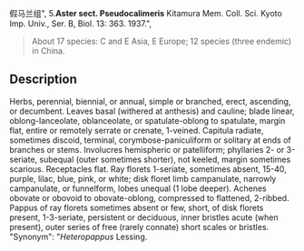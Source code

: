 假马兰组",
5.**Aster sect. Pseudocalimeris** Kitamura Mem. Coll. Sci. Kyoto Imp. Univ., Ser. B, Biol. 13: 363. 1937.",

> About 17 species: C and E Asia, E Europe; 12 species (three endemic) in China.

## Description
Herbs, perennial, biennial, or annual, simple or branched, erect, ascending, or decumbent. Leaves basal (withered at anthesis) and cauline; blade linear, oblong-lanceolate, oblanceolate, or spatulate-oblong to spatulate, margin flat, entire or remotely serrate or crenate, 1-veined. Capitula radiate, sometimes discoid, terminal, corymbose-paniculiform or solitary at ends of branches or stems. Involucres hemispheric or patelliform; phyllaries 2- or 3-seriate, subequal (outer sometimes shorter), not keeled, margin sometimes scarious. Receptacles flat. Ray florets 1-seriate, sometimes absent, 15-40, purple, lilac, blue, pink, or white; disk floret limb campanulate, narrowly campanulate, or funnelform, lobes unequal (1 lobe deeper). Achenes obovate or obovoid to obovate-oblong, compressed to flattened, 2-ribbed. Pappus of ray florets sometimes absent or few, short, of disk florets present, 1-3-seriate, persistent or deciduous, inner bristles acute (when present), outer series of free (rarely connate) short scales or bristles.
  "Synonym": "*Heteropappus* Lessing.
